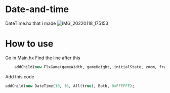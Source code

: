 # Date-and-time
DateTime.hx that i made
![IMG_20220118_175153](https://user-images.githubusercontent.com/82664019/149922217-b94b0cc6-e3fa-4b36-85cf-80919e63a3d6.jpg)
# How to use
Go in Main.hx Find the line after this
```haxe
    addChild(new FlxGame(gameWidth, gameHeight, initialState, zoom, framerate, framerate, skipSplash, startFullscreen));
```
Add this code
```haxe
addChild(new DateTime(10, 16, All(true), Both, 0xFFFFFF);
```
